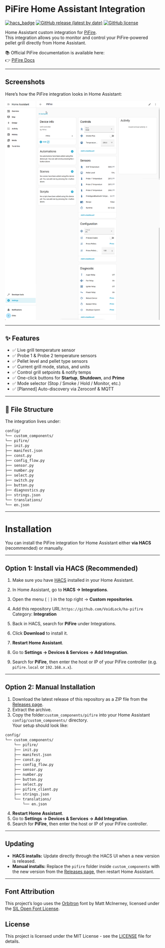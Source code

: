 # PiFire Home Assistant Integration

[![hacs_badge](https://img.shields.io/badge/HACS-Custom-orange.svg)](https://hacs.xyz/)
[![GitHub release (latest by date)](https://img.shields.io/github/v/release/voidlock/ha-pifire)](https://github.com/voidlock/ha-pifire/releases)
[![GitHub license](https://img.shields.io/github/license/voidlock/ha-pifire)](LICENSE)

Home Assistant custom integration for [PiFire](https://github.com/nebhead/PiFire).  
This integration allows you to monitor and control your PiFire-powered pellet grill directly from Home Assistant.


📚 Official PiFire documentation is available here:  
👉 [PiFire Docs](https://nebhead.github.io/PiFire-Pages/)

---
## Screenshots

Here’s how the PiFire integration looks in Home Assistant:

![PiFire Integration Screenshot](images/screenshot.png)

---

## ✨ Features

- ✅ Live grill temperature sensor  
- ✅ Probe 1 & Probe 2 temperature sensors  
- ✅ Pellet level and pellet type sensors  
- ✅ Current grill mode, status, and units  
- ✅ Control grill setpoints & notify temps  
- ✅ One-click buttons for **Startup**, **Shutdown**, and **Prime**  
- ✅ Mode selector (Stop / Smoke / Hold / Monitor, etc.)  
- ✅ [Planned] Auto-discovery via Zeroconf & MQTT  

---

## 📂 File Structure

The integration lives under:
```
config/
└── custom_components/
└── pifire/
├── init.py
├── manifest.json
├── const.py
├── config_flow.py
├── sensor.py
├── number.py
├── select.py
├── switch.py
├── button.py
├── diagnostics.py
├── strings.json
└── translations/
└── en.json
```

---
# Installation

You can install the PiFire integration for Home Assistant either **via HACS** (recommended) or manually.

---

## Option 1: Install via HACS (Recommended)

1. Make sure you have [HACS](https://hacs.xyz/) installed in your Home Assistant.
2. In Home Assistant, go to **HACS → Integrations**.
3. Open the menu (⋮) in the top right → **Custom repositories**.
4. Add this repository URL:```https://github.com/VoidLock/ha-pifire```
Category: **Integration**

5. Back in HACS, search for **PiFire** under Integrations.
6. Click **Download** to install it.
7. **Restart Home Assistant**.
8. Go to **Settings → Devices & Services → Add Integration**.
9. Search for **PiFire**, then enter the host or IP of your PiFire controller (e.g. `pifire.local` or `192.168.x.x`).

---

## Option 2: Manual Installation

1. Download the latest release of this repository as a ZIP file from the [Releases page](../../releases).
2. Extract the archive.
3. Copy the folder:```custom_components/pifire``` into your Home Assistant `config/custom_components/` directory.  
Your setup should look like:
```
config/
└── custom_components/
    └── pifire/
    ├── init.py
    ├── manifest.json
    ├── const.py
    ├── config_flow.py
    ├── sensor.py
    ├── number.py
    ├── button.py
    ├── select.py
    ├── pifire_client.py
    ├── strings.json
    └── translations/
        └── en.json
```
4. **Restart Home Assistant**.
5. Go to **Settings → Devices & Services → Add Integration**.
6. Search for **PiFire**, then enter the host or IP of your PiFire controller.

---

## Updating

- **HACS installs:** Update directly through the HACS UI when a new version is released.
- **Manual installs:** Replace the `pifire` folder inside `custom_components` with the new version from the [Releases page](../../releases), then restart Home Assistant.
---


## Font Attribution

This project’s logo uses the [Orbitron](https://www.theleagueofmoveabletype.com/orbitron) font by Matt McInerney, licensed under the [SIL Open Font License](https://scripts.sil.org/OFL).

## License
This project is licensed under the MIT License - see the [LICENSE](LICENSE) file for details.

